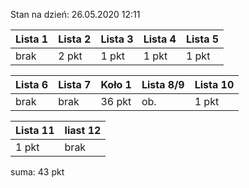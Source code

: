 Stan na dzień: 26.05.2020 12:11

| Lista 1 | Lista 2 | Lista 3 | Lista 4 | Lista 5 |
|---|---|---|---|---|
| brak | 2 pkt | 1 pkt | 1 pkt | 1 pkt |

| Lista 6 | Lista 7 | Koło 1 | Lista 8/9 | Lista 10 |
|---|---|---|---|---|
| brak | brak | 36 pkt | ob. | 1 pkt |

|Lista 11| liast 12|
|---|---|
| 1 pkt| brak |

suma: 43 pkt
